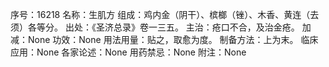 序号：16218
名称：生肌方
组成：鸡内金（阴干）、槟榔（锉）、木香、黄连（去须）各等分。
出处：《圣济总录》卷一三五。
主治：疮口不合，及治金疮。
加减：None
功效：None
用法用量：贴之，取愈为度。
制备方法：上为末。
临床应用：None
各家论述：None
用药禁忌：None
附注：None
